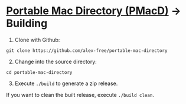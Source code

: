 # [Portable Mac Directory (PMacD)](readme.md) -> Building

1) Clone with Github: 

`git clone https://github.com/alex-free/portable-mac-directory`

2) Change into the source directory: 

`cd portable-mac-directory`

3) Execute `./build` to generate a zip release.

If you want to clean the built release, execute `./build clean`.
